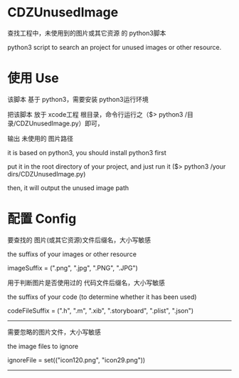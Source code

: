CDZUnusedImage
==============

查找工程中，未使用到的图片或其它资源 的 python3脚本

python3 script to search an project for unused images or other resource. 

使用 Use
==============

该脚本 基于 python3，需要安装 python3运行环境

把该脚本 放于 xcode工程 根目录，命令行运行之（$> python3 /目录/CDZUnusedImage.py）即可，

输出 未使用的 图片路径


it is based on python3, you should install python3 first

put it in the root directory of your project, and just run it ($> python3 /your dirs/CDZUnusedImage.py)

then, it will output the unused image path 

配置 Config
==============
要查找的 图片(或其它资源)文件后缀名，大小写敏感

the suffixs of your images or other resource

imageSuffix = (".png", ".jpg", ".PNG", ".JPG")

 

用于判断图片是否使用过的 代码文件后缀名，大小写敏感

the suffixs of your code (to determine whether it has been used)

codeFileSuffix = (".h", ".m", ".xib", ".storyboard", ".plist", ".json")

----------

需要忽略的图片文件，大小写敏感

the image files to ignore

ignoreFile = set(("icon120.png", "icon29.png"))

----------
